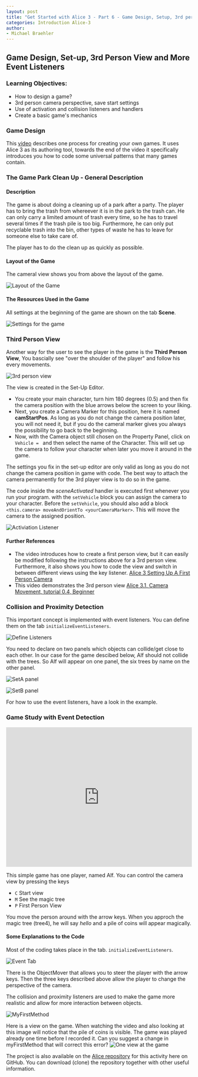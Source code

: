 ```yaml
---
layout: post
title: "Get Started with Alice 3 - Part 6 - Game Design, Setup, 3rd person view, More Event Listeners"
categories: Introduction Alice-3
author:
- Michael Braehler
---
```


## Game Design, Set-up, 3rd Person View and More Event Listeners

### Learning Objectives:

- How to design a game?
- 3rd person camera perspective, save start settings
- Use of activation and collision listeners and handlers
- Create a basic game's mechanics

### Game Design

This [video](https://youtu.be/I11Qox6vILg?si=Ywy-_0rXghKbwiyB) describes one process for creating your own games. It uses Alice 3 as its authoring tool, towards the end of the video it specifically introduces you how to code some universal patterns that many games contain.


### The Game Park Clean Up - General Description

#### Description

The game is about doing a cleaning up of a park after a party. The player has to bring the trash from whereever it is in the park to the trash can. He  can only carry a limited amount of trash every time, so he has to travel several times if the trash pile is too big. Furthermore, he can only put recyclable trash into the bin, other types of waste he has to leave for someone else to take care of.

The player has to do the clean up as quickly as possible.


#### Layout of the Game

The cameral view shows you from above the layout of the game.

![Layout of the Game](/assets/240515-TopView-GamePlan-Bin-Circled.png)


#### The Resources Used in the Game

All settings at the beginning of the game are shown on the tab **Scene**. 

![Settings for the game](/assets/240528-Settings.png) 


### Third Person View

Another way for the user to see the player in the game is the **Third Person View**, You bascially see "over the shoulder of the player" and follow his every movements.

![3rd person view](/assets/240527-camStartPos.png)

The view is created in the Set-Up Editor. 

- You create your main character, turn him 180 degrees (0.5) and then fix the camera position with the blue arrows below the screen to your liking.
- Next, you create a Camera Marker for this position, here it is named **camStartPos**. As long as you do not change the camera position later, you will not need it, but if you do the cameral marker gives you always the possibility to go back to the beginning.
- Now, with the Camera object still chosen on the Property Panel, click on ```Vehicle = ``` and then select the name of the Character. This will set up the camera to follow your character when later you move it around in the game.

The settings you fix in the set-up editor are only valid as long as you do not change the camera position in game with code. The best way to attach the camera permanently for the 3rd player view is to do so in the game.

The code inside the *sceneActivated* handler is executed first whenever you run your program. with the ```setVehicle``` block you can assign the camera to your character. Before the ```setVehicle```, you should also add a block ```<this.camera> moveAndOrientTo <yourCameraMarker>```. This will move the camera to the assigned position.

![Activiation Listener](/assets/240515-StarterCode-for-3rd-Person-Camera-View.png)


#### Further References

- The video introduces how to create a first person view, but it can easily be modified following the instructions above for a 3rd person view. Furthermore, it also shows you how to code the view and switch in between different views using the key listener. [Alice 3 Setting Up A First Person Camera](https://youtu.be/jxXEXJgrm18?feature=shared)
- This video demonstrates the 3rd person view [Alice 3.1, Camera Movement, tutorial 0.4, Beginner](https://youtu.be/gDlxKxJTW7Y?feature=shared)


### Collision and Proximity Detection

This important concept is implemented with event listeners. You can define them on the tab ```initializeEventListeners```.

![Define Listeners](/assets/230307_SelectEventHandlerCollision.png)

You need to declare on two panels which objects can collide/get close to each other. In our case for the game descibed below, Alf should not collide with the trees. So Alf will appear on one panel, the six trees by name on the other panel.

![SetA panel](/assets/230307_SelectCollisionSetA.png)

![SetB panel](/assets/230307_SelectCollisionSetB.png)

For how to use the event listeners, have a look in the example.


### Game Study with Event Detection

<div style="padding:75% 0 0 0;position:relative;">
  <iframe src="https://player.vimeo.com/video/805407827?h=f1ea515f41&amp;badge=0&amp;autopause=0&amp;player_id=0&amp;app_id=58479" frameborder="0" allow="autoplay; fullscreen; picture-in-picture" allowfullscreen style="position:absolute;top:0;left:0;width:100%;height:100%;" title="GameStudy1Alice.mp4"></iframe>
</div>
<script src="https://player.vimeo.com/api/player.js"></script>

This simple game has one player, named Alf. You can control the camera view by pressing the keys
- ```C``` Start view
- ```M``` See the magic tree
- ```P``` First Person View

You move the person around with the arrow keys. When you approch the magic tree (tree4), he will say *hello* and a pile of coins will appear magically.


#### Some Explanations to the Code

Most of the coding takes place in the tab. ```initializeEventListeners```.

![Event Tab](/assets/230307_SimpleGame2Events.png)

There is the ObjectMover that allows you to steer the player with the arrow keys. Then the three keys described above allow the player to change the perspective of the camera.

The collision and proximity listeners are used to make the game more realistic and allow for more interaction between objects.

![MyFirstMethod](/assets/230307_SimpleGame2.png)

Here is a view on the game. When watching the video and also looking at this image will   notice that the pile of coins is visible. The game was played already one time before I recorded it. Can you suggest a change in myFirstMethod that will correct this error?
![One view at the game](/assets/230307_SimpleGame2Intro.png)

The project is also available on the [Alice repository](https://github.com/mibrs/Alice3Coding) for this activity here on GitHub. You can download (clone) the repository together with other useful information.
